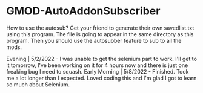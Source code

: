 # GMOD-AutoAddonSubscriber
How to use the autosub?
Get your friend to generate their own savedlist.txt using this program. The file is going to appear in the same directory as this program. 
Then you should use the autosubber feature to sub to all the mods.

Evening | 5/2/2022 - I was unable to get the selenium part to work. I'll get to it tomorrow, I've been working on it for 4 hours now and there is just one freaking bug I need to squash.
Early Morning | 5/8/2022 - Finished. Took me a lot longer than I expected. Loved coding this and I'm glad I got to learn so much about Selenium.
